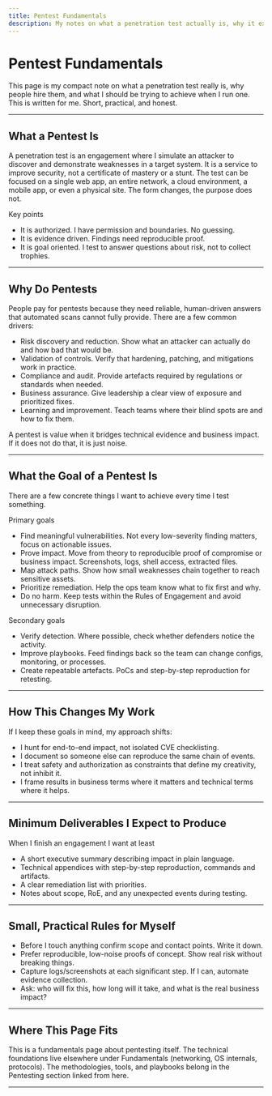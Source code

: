 ```yaml
---
title: Pentest Fundamentals
description: My notes on what a penetration test actually is, why it exists, and what the real goals are.
---
```


# Pentest Fundamentals

This page is my compact note on what a penetration test really is, 
why people hire them, and what I should be trying to achieve when I run one.  
This is written for me. 
Short, practical, and honest.

---

## What a Pentest Is

A penetration test is an engagement 
where I simulate an attacker to discover and demonstrate weaknesses in a target system. 
It is a service to improve security, not a certificate of mastery or a stunt. 
The test can be focused on a single web app, an entire network, 
a cloud environment, a mobile app, or even a physical site. 
The form changes, the purpose does not.

Key points
- It is authorized. I have permission and boundaries. No guessing.  
- It is evidence driven. Findings need reproducible proof.  
- It is goal oriented. I test to answer questions about risk, not to collect trophies.

---

## Why Do Pentests

People pay for pentests because they need reliable, human-driven answers 
that automated scans cannot fully provide. There are a few common drivers:

- Risk discovery and reduction. Show what an attacker can actually do and how bad that would be.  
- Validation of controls. Verify that hardening, patching, and mitigations work in practice.  
- Compliance and audit. Provide artefacts required by regulations or standards when needed.  
- Business assurance. Give leadership a clear view of exposure and prioritized fixes.  
- Learning and improvement. Teach teams where their blind spots are and how to fix them.

A pentest is value when it bridges technical evidence and business impact. 
If it does not do that, it is just noise.

---

## What the Goal of a Pentest Is

There are a few concrete things I want to achieve every time I test something.

Primary goals
- Find meaningful vulnerabilities. Not every low-severity finding matters, focus on actionable issues.  
- Prove impact. Move from theory to reproducible proof of compromise or business impact. Screenshots, logs, shell access, extracted files.  
- Map attack paths. Show how small weaknesses chain together to reach sensitive assets.  
- Prioritize remediation. Help the ops team know what to fix first and why.  
- Do no harm. Keep tests within the Rules of Engagement and avoid unnecessary disruption.

Secondary goals
- Verify detection. Where possible, check whether defenders notice the activity.  
- Improve playbooks. Feed findings back so the team can change configs, monitoring, or processes.  
- Create repeatable artefacts. PoCs and step-by-step reproduction for retesting.

---

## How This Changes My Work

If I keep these goals in mind, my approach shifts:
- I hunt for end-to-end impact, not isolated CVE checklisting.  
- I document so someone else can reproduce the same chain of events.  
- I treat safety and authorization as constraints that define my creativity, not inhibit it.  
- I frame results in business terms where it matters and technical terms where it helps.

---

## Minimum Deliverables I Expect to Produce

When I finish an engagement I want at least
- A short executive summary describing impact in plain language.  
- Technical appendices with step-by-step reproduction, commands and artifacts.  
- A clear remediation list with priorities.  
- Notes about scope, RoE, and any unexpected events during testing.

---

## Small, Practical Rules for Myself

- Before I touch anything confirm scope and contact points. Write it down.  
- Prefer reproducible, low-noise proofs of concept. Show real risk without breaking things.  
- Capture logs/screenshots at each significant step. If I can, automate evidence collection.  
- Ask: who will fix this, how long will it take, and what is the real business impact?

---

## Where This Page Fits

This is a fundamentals page about pentesting itself. 
The technical foundations live elsewhere under Fundamentals (networking, OS internals, protocols). 
The methodologies, tools, and playbooks belong in the Pentesting section linked from here.

---
